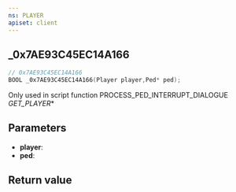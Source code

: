 ```yaml
---
ns: PLAYER
apiset: client
---
```

## _0x7AE93C45EC14A166

```c
// 0x7AE93C45EC14A166
BOOL _0x7AE93C45EC14A166(Player player,Ped* ped);
```

Only used in script function PROCESS_PED_INTERRUPT_DIALOGUE
_GET_PLAYER_*

## Parameters
* **player**:
* **ped**:

## Return value

